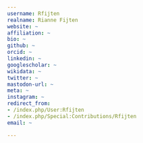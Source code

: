 ```yaml
---
username: Rfijten
realname: Rianne Fijten
website: ~
affiliation: ~
bio: ~
github: ~
orcid: ~
linkedin: ~
googlescholar: ~
wikidata: ~
twitter: ~
mastodon-url: ~
meta: ~
instagram: ~
redirect_from:
- /index.php/User:Rfijten
- /index.php/Special:Contributions/Rfijten
email: ~

---
```

